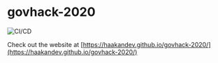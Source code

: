 # govhack-2020

![CI/CD](https://github.com/haakandev/govhack-2020/workflows/Automated%20Deployment/badge.svg)

Check out the website at [https://haakandev.github.io/govhack-2020/](https://haakandev.github.io/govhack-2020/)
